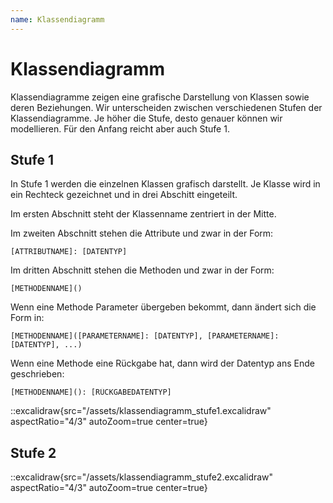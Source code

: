 ```yaml
---
name: Klassendiagramm
---
```


# Klassendiagramm

Klassendiagramme zeigen eine grafische Darstellung von Klassen sowie deren Beziehungen. Wir unterscheiden zwischen verschiedenen Stufen der Klassendiagramme. Je höher die Stufe, desto genauer können wir modellieren. Für den Anfang reicht aber auch Stufe 1.

## Stufe 1

In Stufe 1 werden die einzelnen Klassen grafisch darstellt. Je Klasse wird in ein Rechteck gezeichnet und in drei Abschitt eingeteilt. 

Im ersten Abschnitt steht der Klassenname zentriert in der Mitte. 

Im zweiten Abschnitt stehen die Attribute und zwar in der Form:

```text
[ATTRIBUTNAME]: [DATENTYP]
```

Im dritten Abschnitt stehen die Methoden und zwar in der Form:

```text
[METHODENNAME]()
```

Wenn eine Methode Parameter übergeben bekommt, dann ändert sich die Form in:

```text
[METHODENNAME]([PARAMETERNAME]: [DATENTYP], [PARAMETERNAME]: [DATENTYP], ...)
```

Wenn eine Methode eine Rückgabe hat, dann wird der Datentyp ans Ende geschrieben:

```text
[METHODENNAME](): [RÜCKGABEDATENTYP]
```

::excalidraw{src="/assets/klassendiagramm_stufe1.excalidraw" aspectRatio="4/3" autoZoom=true center=true}

## Stufe 2

::excalidraw{src="/assets/klassendiagramm_stufe2.excalidraw" aspectRatio="4/3" autoZoom=true center=true}